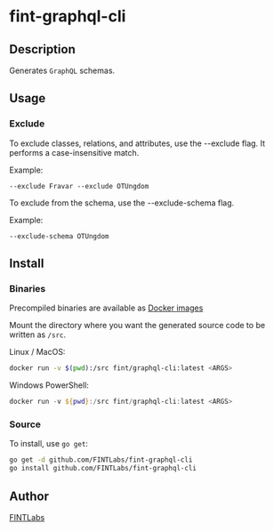 # fint-graphql-cli



## Description
Generates `GraphQL` schemas.

## Usage

### Exclude

To exclude classes, relations, and attributes, use the --exclude flag. It performs a case-insensitive match.

Example:
```
--exclude Fravar --exclude OTUngdom
```

To exclude from the schema, use the --exclude-schema flag.

Example:
```
--exclude-schema OTUngdom
```

## Install

### Binaries

Precompiled binaries are available as [Docker images](https://cloud.docker.com/u/fint/repository/docker/fint/graphql-cli)

Mount the directory where you want the generated source code to be written as `/src`.

Linux / MacOS:
```bash
docker run -v $(pwd):/src fint/graphql-cli:latest <ARGS>
```

Windows PowerShell:
```ps1
docker run -v ${pwd}:/src fint/graphql-cli:latest <ARGS>
```

### Source

To install, use `go get`:

```bash
go get -d github.com/FINTLabs/fint-graphql-cli
go install github.com/FINTLabs/fint-graphql-cli
```

## Author

[FINTLabs](https://fintlabs.github.io)

